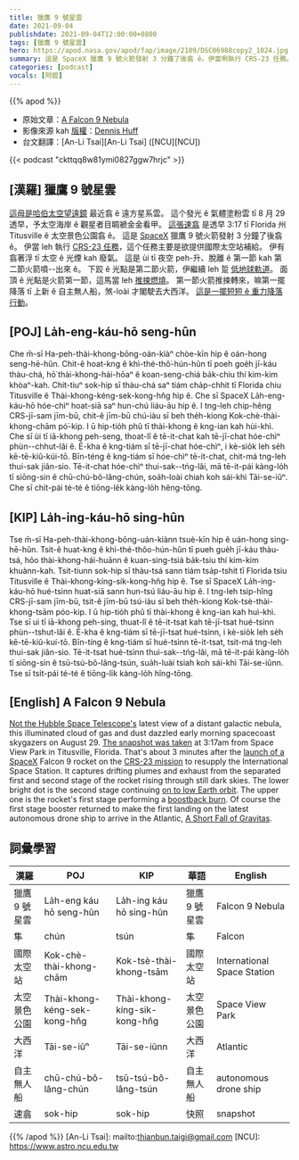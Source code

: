 ```yaml
---
title: 獵鷹 9 號星雲
date: 2021-09-04
publishdate: 2021-09-04T12:00:00+0800
tags: [獵鷹 9 號星雲]
hero: https://apod.nasa.gov/apod/fap/image/2109/DSC06988copy2_1024.jpg
summary: 這是 SpaceX 獵鷹 9 號火箭發射 3 分鐘了後翕 ê。伊當咧執行 CRS-23 任務。
categories: [podcast]
vocals: [阿錕]
---
```


{{% apod %}}

- 原始文章：[A Falcon 9 Nebula](https://apod.nasa.gov/apod/ap210904.html)
- 影像來源 kah [版權][copyright]：[Dennis Huff](https://drh68.zenfolio.com/)
- 台文翻譯：[An-Li Tsai][An-Li Tsai] ([NCU][NCU])

{{< podcast "ckttqq8w81ymi0827ggw7hrjc" >}}

## [漢羅] 獵鷹 9 號星雲
[這毋是哈伯太空望遠鏡][Not the Hubble Space Telescope's] 最近翕 ê 遠方星系雲。
這个發光 ê 氣體塗粉雲 tī 8 月 29 透早，予太空海岸 ê 觀星者目睭褫金金看甲。
[這張速翕][The snapshot was taken] 是透早 3:17 tī Florida 州 Titusville ê 太空景色公園翕 ê。
這是 [SpaceX][launch of a SpaceX] 獵鷹 9 號火箭發射 3 分鐘了後翕 ê。
伊當 leh 執行 [CRS-23 任務][CRS-23 mission]，這个任務主要是欲提供國際太空站補給。
伊有翕著浮 tī 太空 ê 光煙 kah 廢氣。
這是 ùi tī 夜空 peh-升、脫離 ê 第一節 kah 第二節火箭噴--出來 ê。
下跤 ê 光點是第二節火箭，伊繼續 leh 踅 [低地球軌道][on to low Earth orbit]。
面頂 ê 光點是火箭第一節，這馬當 leh [推捒燃燒][boostback burn]。
第一節火箭推捒轉來，嘛第一擺降落 tī 上新 ê 自主無人船，煞-loài 才閣駛去大西洋。
[這是一擺短短 ê 重力降落行動][A Short Fall of Gravitas]。

## [POJ] La̍h-eng-káu-hō seng-hûn
Che m̄-sī Ha-peh-thài-khong-bōng-oán-kiàⁿ chòe-kīn hip ê oán-hong seng-hē-hûn.
Chit-ê hoat-kng ê khì-thé-thô͘-hún-hûn tī poeh goe̍h jī-káu thàu-chá, hō͘ thài-khong-hái-hōaⁿ ê koan-seng-chiá ba̍k-chiu thí kim-kim khòaⁿ-kah.
Chit-tiuⁿ sok-hip sī thàu-chá saⁿ tiám cha̍p-chhit tī Florida chiu Titusville ê Thài-khong-kéng-sek-kong-hn̂g hip ê.
Che sī SpaceX La̍h-eng-káu-hō hóe-chìⁿ hoat-siā saⁿ hun-chú liáu-āu hip ê.
I tng-leh chip-hêng CRS-jī-sam jīm-bū, chit-ê jīm-bū chú-iàu sī beh the̍h-kiong Kok-chè-thài-khong-chām pó͘-kip.
I ū hip-tio̍h phû tī thài-khong ê kng-ian kah hùi-khì.
Che sī ùi tī iā-khong peh-seng, thoat-lî ê tē-it-chat kah tē-jī-chat hóe-chìⁿ phùn--chhut-lâi ê.
Ē-kha ê kng-tiám sī tē-jī-chat hóe-chìⁿ, i kè-sio̍k leh se̍h kē-tē-kiû-kúi-tō.
Bīn-téng ê kng-tiám sī hóe-chìⁿ tē-it-chat, chit-má tng-leh thui-sak jiân-sio.
Tē-it-chat hóe-chìⁿ thui-sak--tńg-lâi, mā tē-it-pái kàng-lo̍h tī siōng-sin ê chū-chú-bô-lâng-chún, soa̍h-loài chiah koh sái-khì Tāi-se-iûⁿ.
Che sī chi̍t-pái té-té ê tiōng-le̍k kàng-lo̍h hêng-tōng.

## [KIP] La̍h-ing-káu-hō sing-hûn
Tse m̄-sī Ha-peh-thài-khong-bōng-uán-kiànn tsuè-kīn hip ê uán-hong sing-hē-hûn.
Tsit-ê huat-kng ê khì-thé-thôo-hún-hûn tī pueh gue̍h jī-káu thàu-tsá, hōo thài-khong-hái-huānn ê kuan-sing-tsiá ba̍k-tsiu thí kim-kim khuànn-kah.
Tsit-tiunn sok-hip sī thàu-tsá sann tiám tsa̍p-tshit tī Florida tsiu Titusville ê Thài-khong-kíng-sik-kong-hn̂g hip ê.
Tse sī SpaceX La̍h-ing-káu-hō hué-tsìnn huat-siā sann hun-tsú liáu-āu hip ê.
I tng-leh tsip-hîng CRS-jī-sam jīm-bū, tsit-ê jīm-bū tsú-iàu sī beh the̍h-kiong Kok-tsè-thài-khong-tsām póo-kip.
I ū hip-tio̍h phû tī thài-khong ê kng-ian kah huì-khì.
Tse sī uì tī iā-khong peh-sing, thuat-lî ê tē-it-tsat kah tē-jī-tsat hué-tsìnn phùn--tshut-lâi ê.
Ē-kha ê kng-tiám sī tē-jī-tsat hué-tsìnn, i kè-sio̍k leh se̍h kē-tē-kiû-kuí-tō.
Bīn-tíng ê kng-tiám sī hué-tsìnn tē-it-tsat, tsit-má tng-leh thui-sak jiân-sio.
Tē-it-tsat hué-tsìnn thui-sak--tńg-lâi, mā tē-it-pái kàng-lo̍h tī siōng-sin ê tsū-tsú-bô-lâng-tsún, sua̍h-luài tsiah koh sái-khì Tāi-se-iûnn.
Tse sī tsi̍t-pái té-té ê tiōng-li̍k kàng-lo̍h hîng-tōng.

## [English] A Falcon 9 Nebula
[Not the Hubble Space Telescope's][Not the Hubble Space Telescope's] latest view of a distant galactic nebula, this illuminated cloud of gas and dust dazzled early morning spacecoast skygazers on August 29.
[The snapshot was taken][The snapshot was taken] at 3:17am from Space View Park in Titusville, Florida.
That's about 3 minutes after the [launch of a SpaceX][launch of a SpaceX] Falcon 9 rocket on the [CRS-23 mission][CRS-23 mission] to resupply the International Space Station.
It captures drifting plumes and exhaust from the separated first and second stage of the rocket rising through still dark skies.
The lower bright dot is the second stage continuing [on to low Earth orbit][on to low Earth orbit].
The upper one is the rocket's first stage performing a [boostback burn][boostback burn].
Of course the first stage booster returned to make the first landing on the latest autonomous drone ship to arrive in the Atlantic, [A Short Fall of Gravitas][A Short Fall of Gravitas].



## 詞彙學習

|漢羅|POJ|KIP|華語|English|
|-|-|-|-|-|
|獵鷹 9 號星雲|La̍h-eng káu hō seng-hûn|La̍h-ing káu hō sing-hûn|獵鷹 9 號星雲|Falcon 9 Nebula|
|隼|chún|tsún|隼|Falcon|
|國際太空站|Kok-chè-thài-khong-chām|Kok-tsè-thài-khong-tsām|國際太空站|International Space Station|
|太空景色公園|Thài-khong-kéng-sek-kong-hn̂g|Thài-khong-kíng-sik-kong-hn̂g|太空景色公園|Space View Park|
|大西洋|Tāi-se-iûⁿ|Tāi-se-iûnn|大西洋|Atlantic|
|自主無人船|chū-chú-bô-lâng-chún|tsū-tsú-bô-lâng-tsún|自主無人船|autonomous drone ship|
|速翕|sok-hip|sok-hip|快照|snapshot|

{{% /apod %}}
[An-Li Tsai]: mailto:thianbun.taigi@gmail.com
[NCU]: https://www.astro.ncu.edu.tw

[copyright]: https://apod.nasa.gov/apod/fap/lib/about_apod.html#srapply

[Not the Hubble Space Telescope's]:https://apod.nasa.gov/apod/ap181012.html
[The snapshot was taken]:https://drh68.zenfolio.com/p795681075/hb53235bd#hb532440e
[launch of a SpaceX]:https://www.spacex.com/launches/
[CRS-23 mission]:https://www.nasa.gov/content/spacex-crs-23-mission-overview
[on to low Earth orbit]:https://blogs.nasa.gov/spacestation/2021/08/30/spacex-cargo-dragon-successfully-docks-to-station/
[boostback burn]:https://apod.nasa.gov/apod/ap180113.html
[A Short Fall of Gravitas]:https://en.wikipedia.org/wiki/Autonomous_spaceport_drone_ship
